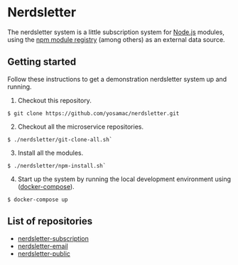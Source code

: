 # Nerdsletter

The nerdsletter system is a little subscription system
for [Node.js](//nodejs.org) modules, using
the [npm module registry](//npmjs.com) (among others) as an external
data source.


## Getting started

Follow these instructions to get a demonstration nerdsletter system up and
running.

1. Checkout this repository.
  ```
  $ git clone https://github.com/yosamac/nerdsletter.git
  ```

2. Checkout all the microservice repositories.
  ```
  $ ./nerdsletter/git-clone-all.sh`
  ```
  
3. Install all the modules.
  ```
  $ ./nerdsletter/npm-install.sh`
  ```

4. Start up the system by running the local development environment
  using ([docker-compose](https://docs.docker.com/compose/)).
  ```
  $ docker-compose up
  ```

## List of repositories

* [nerdsletter-subscription](//github.com/yosamac/nerdsletter-subscription)
* [nerdsletter-email](//github.com/yosamac/nerdsletter-email)
* [nerdsletter-public](//github.com/yosamac/nerdsletter-public)



